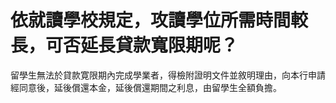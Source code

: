 # 依就讀學校規定，攻讀學位所需時間較長，可否延長貸款寬限期呢？

留學生無法於貸款寛限期內完成學業者，得檢附證明文件並敘明理由，向本行申請經同意後，延後償還本金，延後償還期間之利息，由留學生全額負擔。
